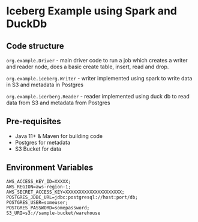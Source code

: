 # Iceberg Example using Spark and DuckDb

## Code structure

`org.example.Driver` - main driver code to run a job which creates a writer and reader node, does a basic create table, insert, read and drop.

`org.example.iceberg.Writer` - writer implemented using spark to write data in S3 and metadata in Postgres

`org.example.icerberg.Reader` - reader implemented using duck db to read data from S3 and metadata from Postgres

## Pre-requisites

- Java 11+ & Maven for building code
- Postgres for metadata
- S3 Bucket for data

## Environment Variables

```env
AWS_ACCESS_KEY_ID=XXXXX;
AWS_REGION=aws-region-1;
AWS_SECRET_ACCESS_KEY=XXXXXXXXXXXXXXXXXXXXX;
POSTGRES_JDBC_URL=jdbc:postgresql://host:port/db;
POSTGRES_USER=someuser;
POSTGRES_PASSWORD=somepassword;
S3_URI=s3://sample-bucket/warehouse
```